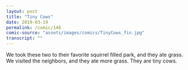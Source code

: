 ```yaml
---
layout: post
title: "Tiny Cows"
date: 2019-03-19
permalink: /comic/146
comic-source: "assets/images/comics/TinyCows_fin.jpg"
transcript: ""
---
```


We took these two to their favorite squirrel filled park, and they ate grass.  We visited the neighbors, and they ate more grass.  They are tiny cows.
